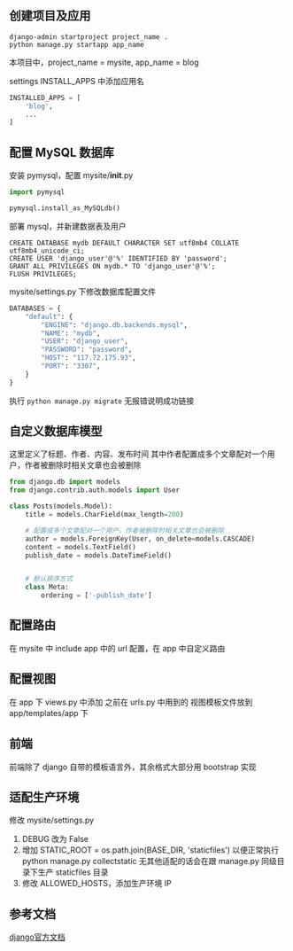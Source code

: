 ## 创建项目及应用

```shell
django-admin startproject project_name .
python manage.py startapp app_name
```
本项目中，project_name = mysite, app_name = blog

settings INSTALL_APPS 中添加应用名
```python
INSTALLED_APPS = [
    'blog',
    ...
]
```

## 配置 MySQL 数据库

安装 pymysql，配置 mysite/__init__.py
```python
import pymysql

pymysql.install_as_MySQLdb()

```

部署 mysql，并新建数据表及用户
```shell
CREATE DATABASE mydb DEFAULT CHARACTER SET utf8mb4 COLLATE utf8mb4_unicode_ci;
CREATE USER 'django_user'@'%' IDENTIFIED BY 'password';
GRANT ALL PRIVILEGES ON mydb.* TO 'django_user'@'%';
FLUSH PRIVILEGES;
```

mysite/settings.py 下修改数据库配置文件
```python
DATABASES = {
    "default": {
        "ENGINE": "django.db.backends.mysql",
        "NAME": "mydb",
        "USER": "django_user",
        "PASSWORD": "password",
        "HOST": "117.72.175.93",
        "PORT": "3307",
    }
}
```

执行 `python manage.py migrate` 无报错说明成功链接

## 自定义数据库模型

这里定义了标题、作者、内容、发布时间
其中作者配置成多个文章配对一个用户，作者被删除时相关文章也会被删除
```python
from django.db import models
from django.contrib.auth.models import User

class Posts(models.Model):
    title = models.CharField(max_length=200)

    # 配置成多个文章配对一个用户，作者被删除时相关文章也会被删除
    author = models.ForeignKey(User, on_delete=models.CASCADE)
    content = models.TextField()
    publish_date = models.DateTimeField()


    # 默认排序方式
    class Meta:
        ordering = ['-publish_date']
```

## 配置路由

在 mysite 中 include app 中的 url 配置，在 app 中自定义路由

## 配置视图

在 app 下 views.py 中添加 之前在 urls.py 中用到的 视图模板文件放到 app/templates/app 下


## 前端

前端除了 django 自带的模板语言外，其余格式大部分用 bootstrap 实现

## 适配生产环境

修改 mysite/settings.py

1. DEBUG 改为 False
2. 增加 STATIC_ROOT = os.path.join(BASE_DIR, 'staticfiles') 以便正常执行 python manage.py collectstatic
    无其他适配的话会在跟 manage.py 同级目录下生产 staticfiles 目录
3. 修改 ALLOWED_HOSTS，添加生产环境 IP


## 参考文档

[django官方文档](https://docs.djangoproject.com/zh-hans/5.2/topics/)